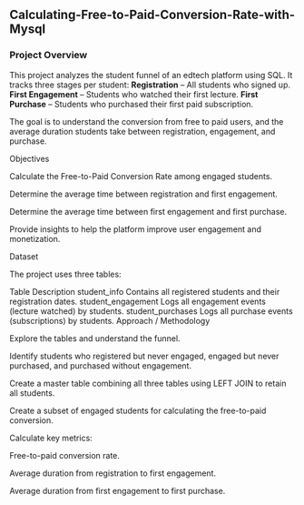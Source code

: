 ## Calculating-Free-to-Paid-Conversion-Rate-with-Mysql
### Project Overview
This project analyzes the student funnel of an edtech platform using SQL. It tracks three stages per student:
**Registration** – All students who signed up.
**First Engagement** – Students who watched their first lecture.
**First Purchase** – Students who purchased their first paid subscription.

The goal is to understand the conversion from free to paid users, and the average duration students take between registration, engagement, and purchase.

Objectives

Calculate the Free-to-Paid Conversion Rate among engaged students.

Determine the average time between registration and first engagement.

Determine the average time between first engagement and first purchase.

Provide insights to help the platform improve user engagement and monetization.

Dataset

The project uses three tables:

Table	Description
student_info	Contains all registered students and their registration dates.
student_engagement	Logs all engagement events (lecture watched) by students.
student_purchases	Logs all purchase events (subscriptions) by students.
Approach / Methodology

Explore the tables and understand the funnel.

Identify students who registered but never engaged, engaged but never purchased, and purchased without engagement.

Create a master table combining all three tables using LEFT JOIN to retain all students.

Create a subset of engaged students for calculating the free-to-paid conversion.

Calculate key metrics:

Free-to-paid conversion rate.

Average duration from registration to first engagement.

Average duration from first engagement to first purchase.
